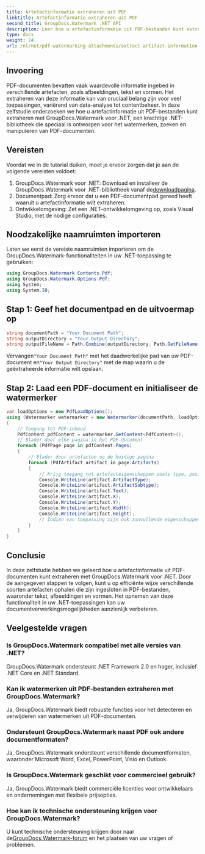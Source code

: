 ```yaml
---
title: Artefactinformatie extraheren uit PDF
linktitle: Artefactinformatie extraheren uit PDF
second_title: GroupDocs.Watermark .NET API
description: Leer hoe u artefactinformatie uit PDF-bestanden kunt extraheren met GroupDocs.Watermark voor .NET. Verbeter uw documentverwerkingsmogelijkheden.
type: docs
weight: 24
url: /nl/net/pdf-watermarking-attachments/extract-artifact-information-pdf/
---
```

## Invoering
PDF-documenten bevatten vaak waardevolle informatie ingebed in verschillende artefacten, zoals afbeeldingen, tekst en vormen. Het extraheren van deze informatie kan van cruciaal belang zijn voor veel toepassingen, variërend van data-analyse tot contentbeheer. In deze zelfstudie onderzoeken we hoe u artefactinformatie uit PDF-bestanden kunt extraheren met GroupDocs.Watermark voor .NET, een krachtige .NET-bibliotheek die speciaal is ontworpen voor het watermerken, zoeken en manipuleren van PDF-documenten.
## Vereisten
Voordat we in de tutorial duiken, moet je ervoor zorgen dat je aan de volgende vereisten voldoet:
1.  GroupDocs.Watermark voor .NET: Download en installeer de GroupDocs.Watermark voor .NET-bibliotheek vanaf de[downloadpagina](https://releases.groupdocs.com/Watermark/net/).
2. Documentpad: Zorg ervoor dat u een PDF-documentpad gereed heeft waaruit u artefactinformatie wilt extraheren.
3. Ontwikkelomgeving: Zet een .NET-ontwikkelomgeving op, zoals Visual Studio, met de nodige configuraties.

## Noodzakelijke naamruimten importeren
Laten we eerst de vereiste naamruimten importeren om de GroupDocs.Watermark-functionaliteiten in uw .NET-toepassing te gebruiken:
```csharp
using GroupDocs.Watermark.Contents.Pdf;
using GroupDocs.Watermark.Options.Pdf;
using System;
using System.IO;
```
## Stap 1: Geef het documentpad en de uitvoermap op
```csharp
string documentPath = "Your Document Path";
string outputDirectory = "Your Output Directory";
string outputFileName = Path.Combine(outputDirectory, Path.GetFileName(documentPath));
```
 Vervangen`"Your Document Path"` met het daadwerkelijke pad van uw PDF-document en`"Your Output Directory"` met de map waarin u de geëxtraheerde informatie wilt opslaan.
## Stap 2: Laad een PDF-document en initialiseer de watermerker
```csharp
var loadOptions = new PdfLoadOptions();
using (Watermarker watermarker = new Watermarker(documentPath, loadOptions))
{
    // Toegang tot PDF-inhoud
    PdfContent pdfContent = watermarker.GetContent<PdfContent>();
    // Blader door elke pagina in het PDF-document
    foreach (PdfPage page in pdfContent.Pages)
    {
        // Blader door artefacten op de huidige pagina
        foreach (PdfArtifact artifact in page.Artifacts)
        {
            // Krijg toegang tot artefacteigenschappen zoals type, positie en inhoud
            Console.WriteLine(artifact.ArtifactType);
            Console.WriteLine(artifact.ArtifactSubtype);
            Console.WriteLine(artifact.Text);
            Console.WriteLine(artifact.X);
            Console.WriteLine(artifact.Y);
            Console.WriteLine(artifact.Width);
            Console.WriteLine(artifact.Height);
            // Indien van toepassing zijn ook aanvullende eigenschappen, zoals afbeeldingsdetails, toegankelijk
        }
    }
}
```

## Conclusie
In deze zelfstudie hebben we geleerd hoe u artefactinformatie uit PDF-documenten kunt extraheren met GroupDocs.Watermark voor .NET. Door de aangegeven stappen te volgen, kunt u op efficiënte wijze verschillende soorten artefacten ophalen die zijn ingesloten in PDF-bestanden, waaronder tekst, afbeeldingen en vormen. Het opnemen van deze functionaliteit in uw .NET-toepassingen kan uw documentverwerkingsmogelijkheden aanzienlijk verbeteren.
## Veelgestelde vragen
### Is GroupDocs.Watermark compatibel met alle versies van .NET?
GroupDocs.Watermark ondersteunt .NET Framework 2.0 en hoger, inclusief .NET Core en .NET Standard.
### Kan ik watermerken uit PDF-bestanden extraheren met GroupDocs.Watermark?
Ja, GroupDocs.Watermark biedt robuuste functies voor het detecteren en verwijderen van watermerken uit PDF-documenten.
### Ondersteunt GroupDocs.Watermark naast PDF ook andere documentformaten?
Ja, GroupDocs.Watermark ondersteunt verschillende documentformaten, waaronder Microsoft Word, Excel, PowerPoint, Visio en Outlook.
### Is GroupDocs.Watermark geschikt voor commercieel gebruik?
Ja, GroupDocs.Watermark biedt commerciële licenties voor ontwikkelaars en ondernemingen met flexibele prijsopties.
### Hoe kan ik technische ondersteuning krijgen voor GroupDocs.Watermark?
 U kunt technische ondersteuning krijgen door naar de[GroupDocs.Watermark-forum](https://forum.groupdocs.com/c/watermark/19) en het plaatsen van uw vragen of problemen.